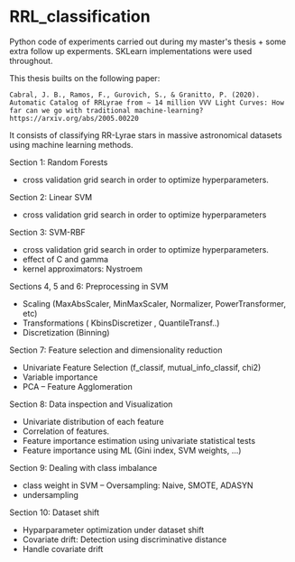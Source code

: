 # RRL_classification

Python code of experiments carried out during my master's thesis + some extra follow up experments. SKLearn implementations were used throughout.

This thesis builts on the following paper:

```
Cabral, J. B., Ramos, F., Gurovich, S., & Granitto, P. (2020). 
Automatic Catalog of RRLyrae from ∼ 14 million VVV Light Curves: How far can we go with traditional machine-learning?
https://arxiv.org/abs/2005.00220
```

It consists of classifying  RR-Lyrae stars in massive astronomical datasets using machine learning methods.

Section 1: Random Forests
- cross validation grid search in order to optimize hyperparameters.

Section 2: Linear SVM 
- cross validation grid search in order to optimize hyperparameters

Section 3: SVM-RBF
- cross validation grid search in order to optimize hyperparameters.
- effect of C and gamma
- kernel approximators: Nystroem

Sections 4, 5 and 6:  Preprocessing in SVM
- Scaling (MaxAbsScaler, MinMaxScaler, Normalizer, PowerTransformer, etc)
- Transformations ( KbinsDiscretizer , QuantileTransf..)
- Discretization (Binning)

Section 7: Feature selection and dimensionality reduction
- Univariate Feature Selection (f_classif, mutual_info_classif, chi2)
- Variable importance
- PCA
– Feature Agglomeration

Section 8: Data inspection and Visualization
- Univariate distribution of each feature
- Correlation of features. 
- Feature importance estimation using univariate statistical tests
- Feature importance using ML (Gini index, SVM weights, ...)

Section 9: Dealing with class imbalance
- class weight in SVM
– Oversampling: Naive, SMOTE, ADASYN
- undersampling

Section 10: Dataset shift
- Hyparparameter optimization under dataset shift
- Covariate drift: Detection using discriminative distance
- Handle covariate drift
